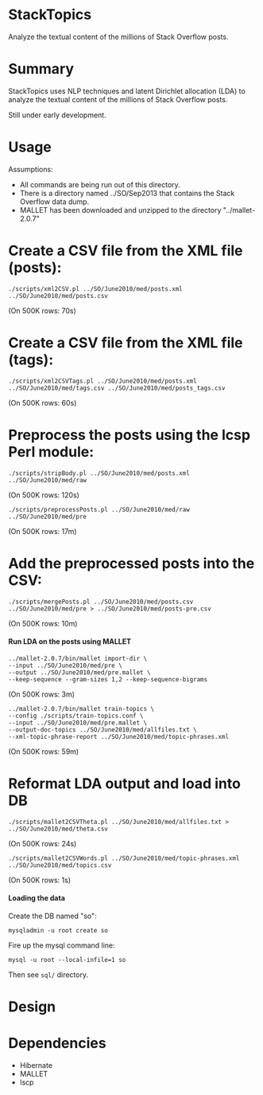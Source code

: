 

StackTopics
=======================

Analyze the textual content of the millions of Stack Overflow posts.


Summary
=======

StackTopics uses NLP techniques and latent Dirichlet allocation (LDA) to analyze
the textual content of the millions of Stack Overflow posts.

Still under early development.


Usage
=====

Assumptions:

- All commands are being run out of this directory.
- There is a directory named ../SO/Sep2013 that contains the Stack Overflow
  data dump.
- MALLET has been downloaded and unzipped to the directory "../mallet-2.0.7"


# Create a CSV file from the XML file (posts):

```
./scripts/xml2CSV.pl ../SO/June2010/med/posts.xml ../SO/June2010/med/posts.csv
```
(On 500K rows: 70s)

# Create a CSV file from the XML file (tags):

```
./scripts/xml2CSVTags.pl ../SO/June2010/med/posts.xml ../SO/June2010/med/tags.csv ../SO/June2010/med/posts_tags.csv
```
(On 500K rows: 60s)


# Preprocess the posts using the lcsp Perl module:

```
./scripts/stripBody.pl ../SO/June2010/med/posts.xml ../SO/June2010/med/raw
```
(On 500K rows: 120s)

```
./scripts/preprocessPosts.pl ../SO/June2010/med/raw ../SO/June2010/med/pre
```
(On 500K rows: 17m)


# Add the preprocessed posts into the CSV:

```
./scripts/mergePosts.pl ../SO/June2010/med/posts.csv ../SO/June2010/med/pre > ../SO/June2010/med/posts-pre.csv
```
(On 500K rows: 10m)




#### Run LDA on the posts using MALLET

```
../mallet-2.0.7/bin/mallet import-dir \
--input ../SO/June2010/med/pre \
--output ../SO/June2010/med/pre.mallet \
--keep-sequence --gram-sizes 1,2 --keep-sequence-bigrams 
```
(On 500K rows: 3m)


```
../mallet-2.0.7/bin/mallet train-topics \
--config ./scripts/train-topics.conf \
--input ../SO/June2010/med/pre.mallet \
--output-doc-topics ../SO/June2010/med/allfiles.txt \
--xml-topic-phrase-report ../SO/June2010/med/topic-phrases.xml
```
(On 500K rows: 59m)


# Reformat LDA output and load into DB


```
./scripts/mallet2CSVTheta.pl ../SO/June2010/med/allfiles.txt > ../SO/June2010/med/theta.csv
```
(On 500K rows: 24s)


```
./scripts/mallet2CSVWords.pl ../SO/June2010/med/topic-phrases.xml ../SO/June2010/med/topics.csv
```
(On 500K rows: 1s)


#### Loading the data

Create the DB named "so":

```
mysqladmin -u root create so
```

Fire up the mysql command line:

```
mysql -u root --local-infile=1 so
``` 

Then see `sql/` directory.





Design
======









Dependencies
============

- Hibernate
- MALLET
- lscp

